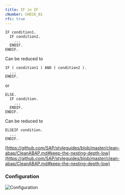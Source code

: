 ```yaml
---
title: IF in IF
cNumber: CHECK_01
rfc: true
---
```


```abap
IF condition1.
  IF condition2.
    ...
  ENDIF.
ENDIF.
```
Can be reduced to
```abap
IF ( condition1 ) AND ( condition2 ).
  ...
ENDIF.
```

or
```abap
ELSE.
  IF condition.
    ...
  ENDIF.
ENDIF.
```
Can be reduced to
```abap
ELSEIF condition.
  ...
ENDIF.
```

[https://github.com/SAP/styleguides/blob/master/clean-abap/CleanABAP.md#keep-the-nesting-depth-low](https://github.com/SAP/styleguides/blob/master/clean-abap/CleanABAP.md#keep-the-nesting-depth-low)

### Configuration
![Configuration](/img/default_conf.png)
